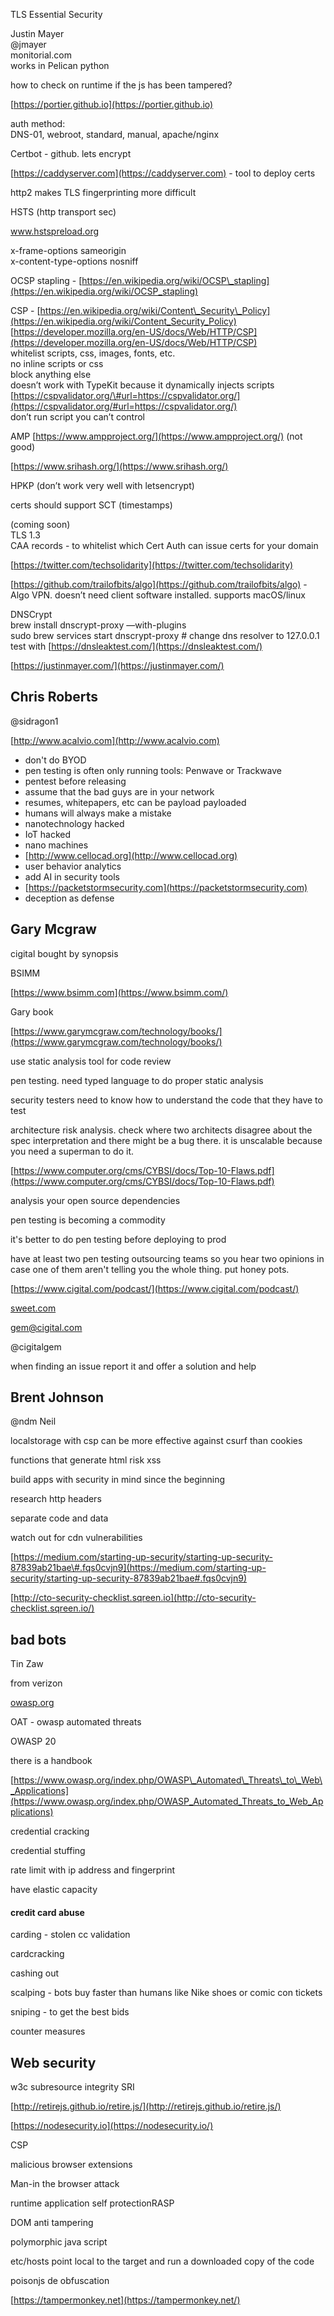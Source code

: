 TLS Essential Security

Justin Mayer  
@jmayer  
monitorial.com  
works in Pelican python

how to check on runtime if the js has been tampered?

[https://portier.github.io](https://portier.github.io)

auth method:  
 DNS-01, webroot, standard, manual, apache/nginx

Certbot - github. lets encrypt

[https://caddyserver.com](https://caddyserver.com) - tool to deploy certs

http2 makes TLS fingerprinting more difficult

HSTS \(http transport sec\)

www.hstspreload.org

x-frame-options sameorigin  
x-content-type-options nosniff

OCSP stapling - [https://en.wikipedia.org/wiki/OCSP\_stapling](https://en.wikipedia.org/wiki/OCSP_stapling)

CSP  - [https://en.wikipedia.org/wiki/Content\_Security\_Policy](https://en.wikipedia.org/wiki/Content_Security_Policy)  
[https://developer.mozilla.org/en-US/docs/Web/HTTP/CSP](https://developer.mozilla.org/en-US/docs/Web/HTTP/CSP)  
whitelist scripts, css, images, fonts, etc.  
no inline scripts or css  
block anything else  
doesn’t work with TypeKit because it dynamically injects scripts  
[https://cspvalidator.org/\#url=https://cspvalidator.org/](https://cspvalidator.org/#url=https://cspvalidator.org/)  
don’t run script you can’t control

AMP [https://www.ampproject.org/](https://www.ampproject.org/)  \(not good\)

[https://www.srihash.org/](https://www.srihash.org/)

HPKP \(don’t work very well with letsencrypt\)

certs should support SCT \(timestamps\)

\(coming soon\)  
TLS 1.3  
CAA records - to whitelist which Cert Auth can issue certs for your domain

[https://twitter.com/techsolidarity](https://twitter.com/techsolidarity)

[https://github.com/trailofbits/algo](https://github.com/trailofbits/algo) - Algo VPN. doesn’t need client software installed. supports macOS/linux

DNSCrypt  
brew install dnscrypt-proxy —with-plugins  
sudo brew services start dnscrypt-proxy \# change dns resolver to 127.0.0.1  
test with [https://dnsleaktest.com/](https://dnsleaktest.com/)

[https://justinmayer.com/](https://justinmayer.com/)

## Chris Roberts

@sidragon1

[http://www.acalvio.com](http://www.acalvio.com)

* don't do BYOD 
* pen testing is often only running tools: Penwave or Trackwave 
* pentest before releasing
* assume that the bad guys are in your network 
* resumes, whitepapers, etc can be payload payloaded 
* humans will always make a mistake 
* nanotechnology hacked 
* IoT hacked 
* nano machines 
* [http://www.cellocad.org](http://www.cellocad.org)
* user behavior analytics 
* add AI in security tools 
* [https://packetstormsecurity.com](https://packetstormsecurity.com)
* deception as defense 

## Gary Mcgraw

cigital bought by synopsis

BSIMM

[https://www.bsimm.com](https://www.bsimm.com/)

Gary book

[https://www.garymcgraw.com/technology/books/](https://www.garymcgraw.com/technology/books/)

use static analysis tool for code review

pen testing. need typed language to do proper static analysis

security testers need to know how to understand the code that they have to test

architecture risk analysis. check where two architects disagree about the spec interpretation and there might be a bug there. it is unscalable because you need a superman to do it.

[https://www.computer.org/cms/CYBSI/docs/Top-10-Flaws.pdf](https://www.computer.org/cms/CYBSI/docs/Top-10-Flaws.pdf)

analysis your open source dependencies

pen testing is becoming a commodity

it's better to do pen testing before deploying to prod

have at least two pen testing outsourcing teams so you hear two opinions in case one of them aren't telling you the whole thing. put honey pots.

[https://www.cigital.com/podcast/](https://www.cigital.com/podcast/)

[sweet.com](http://sweet.com/)

[gem@cigital.com](mailto:gem@cigital.com)

@cigitalgem

when finding an issue report it and offer a solution and help

## Brent Johnson

@ndm Neil

localstorage with csp can be more effective against csurf than cookies

functions that generate html risk xss

build apps with security in mind since the beginning

research http headers

separate code and data

watch out for cdn vulnerabilities

[https://medium.com/starting-up-security/starting-up-security-87839ab21bae\#.fqs0cvjn9](https://medium.com/starting-up-security/starting-up-security-87839ab21bae#.fqs0cvjn9)

[http://cto-security-checklist.sqreen.io](http://cto-security-checklist.sqreen.io/)

## bad bots

Tin Zaw

from verizon

[owasp.org](http://owasp.org/)

OAT - owasp automated threats

OWASP 20

there is a handbook

[https://www.owasp.org/index.php/OWASP\_Automated\_Threats\_to\_Web\_Applications](https://www.owasp.org/index.php/OWASP_Automated_Threats_to_Web_Applications)

credential cracking

credential stuffing

rate limit with ip address and fingerprint

have elastic capacity

#### credit card abuse

carding - stolen cc validation

cardcracking

cashing out

scalping - bots buy faster than humans like Nike shoes or comic con tickets

sniping - to get the best bids

counter measures



## Web security

w3c subresource integrity SRI

[http://retirejs.github.io/retire.js/](http://retirejs.github.io/retire.js/)

[https://nodesecurity.io](https://nodesecurity.io/)

CSP

malicious browser extensions

Man-in the browser attack

runtime application self protectionRASP

DOM anti tampering

polymorphic java script

etc/hosts point local to the target and run a downloaded copy of the code

poisonjs de obfuscation

[https://tampermonkey.net](https://tampermonkey.net/)

